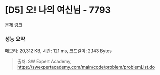 # [D5] 오! 나의 여신님 - 7793 

[문제 링크](https://swexpertacademy.com/main/code/problem/problemDetail.do?contestProbId=AWsBQpPqMNMDFARG) 

### 성능 요약

메모리: 20,312 KB, 시간: 121 ms, 코드길이: 2,143 Bytes



> 출처: SW Expert Academy, https://swexpertacademy.com/main/code/problem/problemList.do